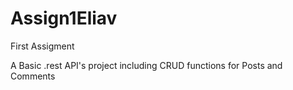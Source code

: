 # Assign1Eliav
First Assigment

A Basic .rest API's project including CRUD functions for Posts and Comments
